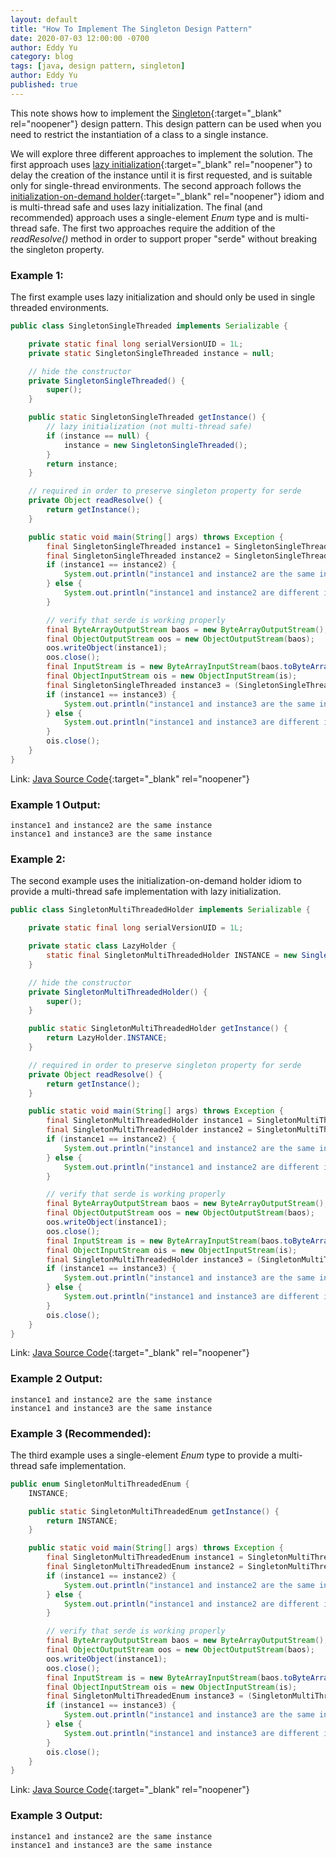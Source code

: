 ```yaml
---
layout: default
title: "How To Implement The Singleton Design Pattern"
date: 2020-07-03 12:00:00 -0700
author: Eddy Yu
category: blog
tags: [java, design pattern, singleton]
author: Eddy Yu
published: true
---
```


This note shows how to implement the [Singleton](https://en.wikipedia.org/wiki/Singleton_pattern){:target="_blank" rel="noopener"}
design pattern. This design pattern can be used when you need to restrict 
the instantiation of a class to a single instance.

We will explore three different approaches to implement the solution. The first
approach uses [lazy initialization](https://en.wikipedia.org/wiki/Lazy_initialization){:target="_blank" rel="noopener"}
to delay the creation of the instance until it is first requested, and is 
suitable only for single-thread environments. The second approach follows 
the [initialization-on-demand holder](https://en.wikipedia.org/wiki/Initialization-on-demand_holder_idiom){:target="_blank" rel="noopener"}
idiom and is multi-thread safe and uses lazy initialization. The final (and 
recommended) approach uses a single-element _Enum_ type and is multi-thread 
safe. The first two approaches require the addition of the _readResolve()_
method in order to support proper "serde" without breaking the singleton 
property.

### Example 1:
The first example uses lazy initialization and should only be used in single 
threaded environments.
```java
public class SingletonSingleThreaded implements Serializable {

    private static final long serialVersionUID = 1L;
    private static SingletonSingleThreaded instance = null;

    // hide the constructor
    private SingletonSingleThreaded() {
        super();
    }

    public static SingletonSingleThreaded getInstance() {
        // lazy initialization (not multi-thread safe)
        if (instance == null) {
            instance = new SingletonSingleThreaded();
        }
        return instance;
    }

    // required in order to preserve singleton property for serde
    private Object readResolve() {
        return getInstance();
    }

    public static void main(String[] args) throws Exception {
        final SingletonSingleThreaded instance1 = SingletonSingleThreaded.getInstance();
        final SingletonSingleThreaded instance2 = SingletonSingleThreaded.getInstance();
        if (instance1 == instance2) {
            System.out.println("instance1 and instance2 are the same instance");
        } else {
            System.out.println("instance1 and instance2 are different instances");
        }

        // verify that serde is working properly
        final ByteArrayOutputStream baos = new ByteArrayOutputStream();
        final ObjectOutputStream oos = new ObjectOutputStream(baos);
        oos.writeObject(instance1);
        oos.close();
        final InputStream is = new ByteArrayInputStream(baos.toByteArray());
        final ObjectInputStream ois = new ObjectInputStream(is);
        final SingletonSingleThreaded instance3 = (SingletonSingleThreaded) ois.readObject();
        if (instance1 == instance3) {
            System.out.println("instance1 and instance3 are the same instance");
        } else {
            System.out.println("instance1 and instance3 are different instances");
        }
        ois.close();
    }
}
```
Link: [Java Source Code](https://github.com/eddycyu/learnbyexample/blob/master/src/main/java/dev/eddycyu/designpattern/singleton/SingletonSingleThreaded.java){:target="_blank" rel="noopener"}

### Example 1 Output:
```
instance1 and instance2 are the same instance
instance1 and instance3 are the same instance
```

### Example 2:
The second example uses the initialization-on-demand holder idiom to provide a 
multi-thread safe implementation with lazy initialization.
```java
public class SingletonMultiThreadedHolder implements Serializable {

    private static final long serialVersionUID = 1L;

    private static class LazyHolder {
        static final SingletonMultiThreadedHolder INSTANCE = new SingletonMultiThreadedHolder();
    }

    // hide the constructor
    private SingletonMultiThreadedHolder() {
        super();
    }

    public static SingletonMultiThreadedHolder getInstance() {
        return LazyHolder.INSTANCE;
    }

    // required in order to preserve singleton property for serde
    private Object readResolve() {
        return getInstance();
    }

    public static void main(String[] args) throws Exception {
        final SingletonMultiThreadedHolder instance1 = SingletonMultiThreadedHolder.getInstance();
        final SingletonMultiThreadedHolder instance2 = SingletonMultiThreadedHolder.getInstance();
        if (instance1 == instance2) {
            System.out.println("instance1 and instance2 are the same instance");
        } else {
            System.out.println("instance1 and instance2 are different instances");
        }

        // verify that serde is working properly
        final ByteArrayOutputStream baos = new ByteArrayOutputStream();
        final ObjectOutputStream oos = new ObjectOutputStream(baos);
        oos.writeObject(instance1);
        oos.close();
        final InputStream is = new ByteArrayInputStream(baos.toByteArray());
        final ObjectInputStream ois = new ObjectInputStream(is);
        final SingletonMultiThreadedHolder instance3 = (SingletonMultiThreadedHolder) ois.readObject();
        if (instance1 == instance3) {
            System.out.println("instance1 and instance3 are the same instance");
        } else {
            System.out.println("instance1 and instance3 are different instances");
        }
        ois.close();
    }
}
```
Link: [Java Source Code](https://github.com/eddycyu/learnbyexample/blob/master/src/main/java/dev/eddycyu/designpattern/singleton/SingletonMultiThreadedHolder.java){:target="_blank" rel="noopener"}

### Example 2 Output:
```
instance1 and instance2 are the same instance
instance1 and instance3 are the same instance
```

### Example 3 (Recommended):
The third example uses a single-element _Enum_ type to provide a multi-thread safe 
implementation.
```java
public enum SingletonMultiThreadedEnum {
    INSTANCE;

    public static SingletonMultiThreadedEnum getInstance() {
        return INSTANCE;
    }

    public static void main(String[] args) throws Exception {
        final SingletonMultiThreadedEnum instance1 = SingletonMultiThreadedEnum.getInstance();
        final SingletonMultiThreadedEnum instance2 = SingletonMultiThreadedEnum.getInstance();
        if (instance1 == instance2) {
            System.out.println("instance1 and instance2 are the same instance");
        } else {
            System.out.println("instance1 and instance2 are different instances");
        }

        // verify that serde is working properly
        final ByteArrayOutputStream baos = new ByteArrayOutputStream();
        final ObjectOutputStream oos = new ObjectOutputStream(baos);
        oos.writeObject(instance1);
        oos.close();
        final InputStream is = new ByteArrayInputStream(baos.toByteArray());
        final ObjectInputStream ois = new ObjectInputStream(is);
        final SingletonMultiThreadedEnum instance3 = (SingletonMultiThreadedEnum) ois.readObject();
        if (instance1 == instance3) {
            System.out.println("instance1 and instance3 are the same instance");
        } else {
            System.out.println("instance1 and instance3 are different instances");
        }
        ois.close();
    }
}
```
Link: [Java Source Code](https://github.com/eddycyu/learnbyexample/blob/master/src/main/java/dev/eddycyu/designpattern/singleton/SingletonMultiThreadedEnum.java){:target="_blank" rel="noopener"}

### Example 3 Output:
```
instance1 and instance2 are the same instance
instance1 and instance3 are the same instance
```